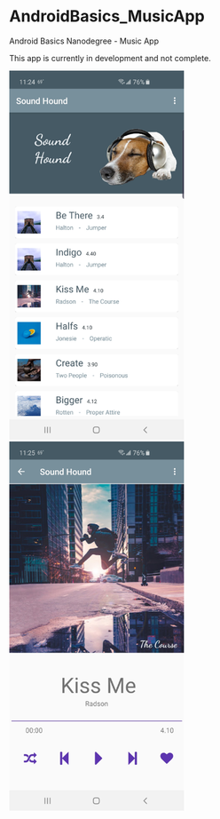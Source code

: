 # AndroidBasics_MusicApp

Android Basics Nanodegree - Music App

This app is currently in development and not complete.

<img src="Screenshot_20190907-112449_Sound Hound.jpg" width="315" height="auto">&nbsp;&nbsp;
<img src="Screenshot_20190907-112501_Sound Hound.jpg" width="315" height="auto">
